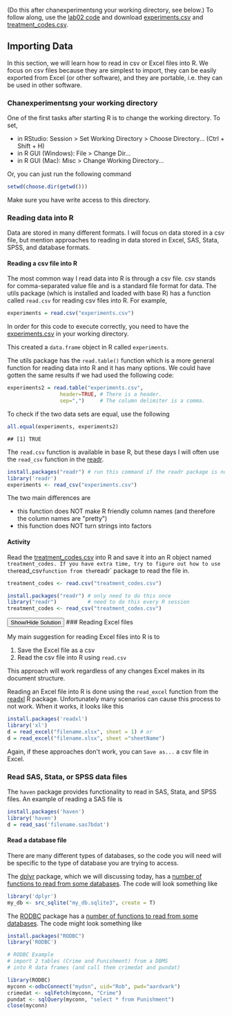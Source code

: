 (Do this after chanexperimentsng your working directory, see below.) To follow along, use the [lab02 code](lab02.R) and download [experiments.csv](experiments.csv) and [treatment\_codes.csv](treatment_codes.csv).

<a name="reading">Importing Data</a>
------------------------------------

In this section, we will learn how to read in csv or Excel files into R. We focus on csv files because they are simplest to import, they can be easily exported from Excel (or other software), and they are portable, i.e. they can be used in other software.

### <a name="working_directory">Chanexperimentsng your working directory</a>

One of the first tasks after starting R is to change the working directory. To set,

-   in RStudio: Session \> Set Working Directory \> Choose Directory... (Ctrl + Shift + H)
-   in R GUI (Windows): File \> Change Dir...
-   in R GUI (Mac): Misc \> Change Working Directory...

Or, you can just run the following command

``` r
setwd(choose.dir(getwd()))
```

Make sure you have write access to this directory.

### Reading data into R

Data are stored in many different formats. I will focus on data stored in a csv file, but mention approaches to reading in data stored in Excel, SAS, Stata, SPSS, and database formats.

#### Reading a csv file into R

The most common way I read data into R is through a csv file. csv stands for comma-separated value file and is a standard file format for data. The utils package (which is installed and loaded with base R) has a function called `read.csv` for reading csv files into R. For example,

``` r
experiments = read.csv("experiments.csv")
```

In order for this code to execute correctly, you need to have the [experiments.csv](experiments.csv) in your working directory.

This created a `data.frame` object in R called `experiments`.

The utils package has the `read.table()` function which is a more general function for reading data into R and it has many options. We could have gotten the same results if we had used the following code:

``` r
experiments2 = read.table("experiments.csv", 
                 header=TRUE, # There is a header.
                 sep=",")     # The column delimiter is a comma.
```

To check if the two data sets are equal, use the following

``` r
all.equal(experiments, experiments2)
```

    ## [1] TRUE

The `read.csv` function is available in base R, but these days I will often use the `read_csv` function in the [readr](https://cran.r-project.org/web/packages/readr/index.html).

``` r
install.packages("readr") # run this command if the readr package is not installed
library('readr')
experiments <- read_csv("experiments.csv")
```

The two main differences are

-   this function does NOT make R friendly column names (and therefore the column names are "pretty")
-   this function does NOT turn strings into factors

#### Activity

Read the [treatment\_codes.csv](treatment_codes.csv) into R and save it into an R object named `treatment_codes. If you have extra time, try to figure out how to use the`read\_csv`function from the`readr\` package to read the file in.

``` r
treatment_codes <- read.csv("treatment_codes.csv")
```

``` r
install.packages("readr") # only need to do this once
library("readr")          # need to do this every R session
treatment_codes <- read_csv("treatment_codes.csv")
```

<button title="Show a solution" type="button" onclick="if(document.getElementById('readcsv_activity_solution') .style.display=='none') {document.getElementById('readcsv_activity_solution') .style.display=''}else{document.getElementById('readcsv_activity_solution') .style.display='none'}">
Show/Hide Solution
</button>
### <a name="excel">Reading Excel files</a>

My main suggestion for reading Excel files into R is to

1.  Save the Excel file as a csv
2.  Read the csv file into R using `read.csv`

This approach will work regardless of any changes Excel makes in its document structure.

Reading an Excel file into R is done using the `read_excel` function from the [readxl](https://cran.r-project.org/web/packages/readxl/index.html) R package. Unfortunately many scenarios can cause this process to not work. When it works, it looks like this

``` r
install.packages('readxl')
library('xl')
d = read_excel("filename.xlsx", sheet = 1) # or
d = read_excel("filename.xlsx", sheet ="sheetName")
```

Again, if these approaches don't work, you can `Save as...` a csv file in Excel.

### Read SAS, Stata, or SPSS data files

The `haven` package provides functionality to read in SAS, Stata, and SPSS files. An example of reading a SAS file is

``` r
install.packages('haven')
library('haven')
d = read_sas('filename.sas7bdat')
```

#### Read a database file

There are many different types of databases, so the code you will need will be specific to the type of database you are trying to access.

The [dplyr](https://cran.r-project.org/web/packages/dplyr/index.html) package,
which we will discussing today, has a [number of functions to read from some databases](https://cran.r-project.org/web/packages/dplyr/vignettes/databases.html). The code will look something like

``` r
library('dplyr')
my_db <- src_sqlite("my_db.sqlite3", create = T)
```

The [RODBC](https://cran.r-project.org/web/packages/RODBC/index.html) package has a [number of functions to read from some databases](http://www.statmethods.net/input/dbinterface.html). The code might look something like

``` r
install.packages("RODBC")
library('RODBC')

# RODBC Example
# import 2 tables (Crime and Punishment) from a DBMS
# into R data frames (and call them crimedat and pundat)

library(RODBC)
myconn <-odbcConnect("mydsn", uid="Rob", pwd="aardvark")
crimedat <- sqlFetch(myconn, "Crime")
pundat <- sqlQuery(myconn, "select * from Punishment")
close(myconn)
```
